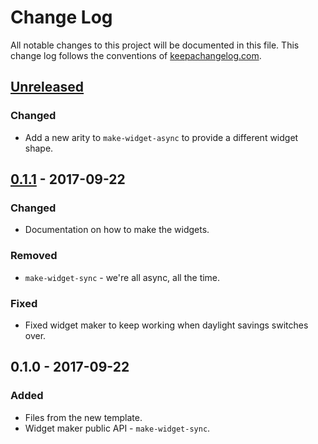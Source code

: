 # Change Log
All notable changes to this project will be documented in this file. This change log follows the conventions of [keepachangelog.com](http://keepachangelog.com/).

## [Unreleased][unreleased]
### Changed
- Add a new arity to `make-widget-async` to provide a different widget shape.

## [0.1.1] - 2017-09-22
### Changed
- Documentation on how to make the widgets.

### Removed
- `make-widget-sync` - we're all async, all the time.

### Fixed
- Fixed widget maker to keep working when daylight savings switches over.

## 0.1.0 - 2017-09-22
### Added
- Files from the new template.
- Widget maker public API - `make-widget-sync`.

[unreleased]: https://github.com/your-name/lga/compare/0.1.1...HEAD
[0.1.1]: https://github.com/your-name/lga/compare/0.1.0...0.1.1
